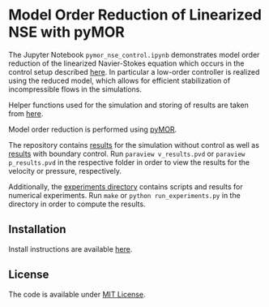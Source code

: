 # Model Order Reduction of Linearized NSE with pyMOR

The Jupyter Notebook `pymor_nse_control.ipynb` demonstrates model order reduction
of the linearized Navier-Stokes equation which occurs in the control setup
described [here](https://arxiv.org/pdf/1707.08711.pdf).
In particular a low-order controller is realized using the reduced model, which
allows for efficient stabilization of incompressible flows in the simulations.

Helper functions used for the simulation and storing of results are taken from
[here](https://zenodo.org/record/834940#.XsUZJBaxU5k).

Model order reduction is performed using [pyMOR](https://github.com/pymor/pymor).

The repository contains [results](./data/lvl_2/re_110) for the simulation without
control as well as [results](./data/lvl_2_bc/re_110) with boundary control.
Run `paraview v_results.pvd` or `paraview p_results.pvd` in the respective folder
in order to view the results for the velocity or pressure, respectively.

Additionally, the [experiments directory](./experiments) contains scripts and
results for numerical experiments. Run `make` or `python run_experiments.py` in
the directory in order to compute the results.

## Installation
Install instructions are available [here](./INSTALL.md).

## License
The code is available under [MIT License](./LICENSE.txt).
